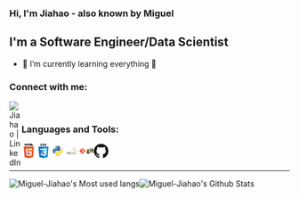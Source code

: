 ### Hi, I'm Jiahao - also known by Miguel

## I'm a Software Engineer/Data Scientist
- 🌱 I’m currently learning everything 🤣


### Connect with me:

[<img align="left" title="LinkedIn" alt="Jiahao | LinkedIn" width="22px" src="https://cdn.jsdelivr.net/npm/simple-icons@v3/icons/linkedin.svg" />][linkedin]


<br />

### Languages and Tools:

<img align="left" title="HTML5" alt="HTML5" width="26px" src="https://raw.githubusercontent.com/github/explore/80688e429a7d4ef2fca1e82350fe8e3517d3494d/topics/html/html.png" />
<img align="left" title="CSS3" alt="CSS3" width="26px" src="https://raw.githubusercontent.com/github/explore/80688e429a7d4ef2fca1e82350fe8e3517d3494d/topics/css/css.png" />
<img align="left" title="Python" alt="Python" width="26px" src="https://raw.githubusercontent.com/github/explore/80688e429a7d4ef2fca1e82350fe8e3517d3494d/topics/python/python.png" />
<img align="left" title="MySQL" alt="MySQL" width="26px" src="https://raw.githubusercontent.com/github/explore/80688e429a7d4ef2fca1e82350fe8e3517d3494d/topics/mysql/mysql.png" />
<img align="left" title="Git" alt="Git" width="26px" src="https://raw.githubusercontent.com/github/explore/80688e429a7d4ef2fca1e82350fe8e3517d3494d/topics/git/git.png" />
<img align="left" title="Github" alt="GitHub" width="26px" src="https://raw.githubusercontent.com/github/explore/78df643247d429f6cc873026c0622819ad797942/topics/github/github.png" />


<br />
<br />

---

<div class="container" style="display:flex; flex-flow: wrap row">
  <div style="max-width:500px">
    <img align="left" alt="Miguel-Jiahao's Most used langs" src="https://github-readme-stats.vercel.app/api/top-langs/?username=Miguel-Jiahao-Wang&layout=compact&card_width=300" />
  </div>

  <div style="max-width:500px">
    <img align="left" alt="Miguel-Jiahao's Github Stats" src="https://github-readme-stats.vercel.app/api?username=Miguel-Jiahao-Wang&show_icons=true&hide_border=true" />
  </div>

</div>

[linkedin]: https://www.linkedin.com/in/jiahao-wang/
